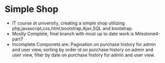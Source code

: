 # Simple Shop
- IT course at university, creating a simple shop utilizing php,javascript,css,html,bootstrap,Ajax,SQL and bootstrap.
- Mostly Complete, final branch with most up to date work is Milestone4-part7
- Incomplete Componets are: Pagination on purchase history for admin and user view, sorting by order id on purchase history on admin and user view, filter by date on purchase history for admin and user view.
